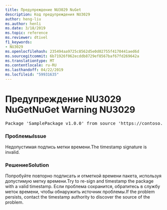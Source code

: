 ```yaml
---
title: Предупреждение NU3029 NuGet
description: Код предупреждения NU3029
author: heng-liu
ms.author: henli
ms.date: 3/18/2019
ms.topic: reference
ms.reviewer: dtivel
f1_keywords:
- NU3029
ms.openlocfilehash: 235494aa9725c8562d5e0d02755f4170441aed6d
ms.sourcegitcommit: 6b71926f062ecddb8729ef8567baf67fd269642a
ms.translationtype: MT
ms.contentlocale: ru-RU
ms.lasthandoff: 04/22/2019
ms.locfileid: "59931635"
---
```

# <a name="nuget-warning-nu3029"></a><span data-ttu-id="47b53-103">Предупреждение NU3029 NuGet</span><span class="sxs-lookup"><span data-stu-id="47b53-103">NuGet Warning NU3029</span></span>

<pre>Package 'SamplePackage v1.0.0' from source 'https://contoso.com/index.json': The timestamp signature is invalid.</pre>

### <a name="issue"></a><span data-ttu-id="47b53-104">Проблемы</span><span class="sxs-lookup"><span data-stu-id="47b53-104">Issue</span></span>

<span data-ttu-id="47b53-105">Недопустимая подпись метки времени.</span><span class="sxs-lookup"><span data-stu-id="47b53-105">The timestamp signature is invalid.</span></span>


### <a name="solution"></a><span data-ttu-id="47b53-106">Решение</span><span class="sxs-lookup"><span data-stu-id="47b53-106">Solution</span></span>

<span data-ttu-id="47b53-107">Попробуйте повторно подписать и отметкой времени пакета, используя допустимую метку времени.</span><span class="sxs-lookup"><span data-stu-id="47b53-107">Try to re-sign and timestamp the package with a valid timestamp.</span></span> <span data-ttu-id="47b53-108">Если проблема сохранится, обратитесь в службу меток времени, чтобы обнаружить источник проблемы.</span><span class="sxs-lookup"><span data-stu-id="47b53-108">If the problem persists, contact the timestamp authority to discover the source of the problem.</span></span>